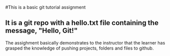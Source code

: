#This is a basic git tutorial assignment
## It is a git repo with a hello.txt file containing the message, "Hello, Git!"

The assighment basically demonstrates to the instructor that the learner has grasped the knowledge of pushing projects, folders and files to github.
